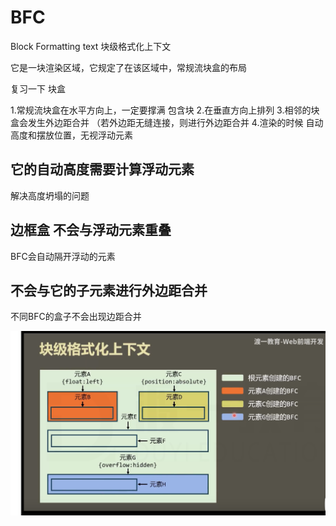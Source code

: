 # BFC

Block Formatting text 块级格式化上下文

它是一块渲染区域，它规定了在该区域中，常规流块盒的布局

复习一下 块盒

1.常规流块盒在水平方向上，一定要撑满 包含块
2.在垂直方向上排列
3.相邻的块盒会发生外边距合并     （若外边距无缝连接，则进行外边距合并
4.渲染的时候  自动高度和摆放位置，无视浮动元素

## 它的自动高度需要计算浮动元素 

解决高度坍塌的问题



## 边框盒 不会与浮动元素重叠

BFC会自动隔开浮动的元素


## 不会与它的子元素进行外边距合并

不同BFC的盒子不会出现边距合并

![](assets/块级格式化上下文.png)
